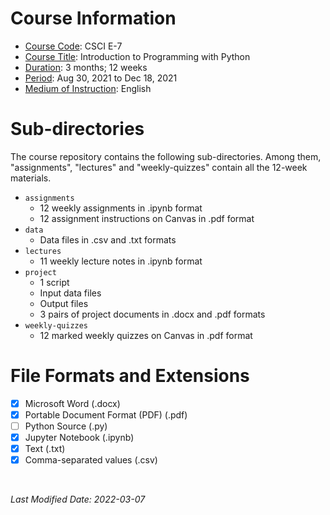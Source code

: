 <!-- This is a README file for a course's directory. -->

# Course Information
- <ins>Course Code</ins>: CSCI E-7
- <ins>Course Title</ins>: Introduction to Programming with Python
- <ins>Duration</ins>: 3 months; 12 weeks
- <ins>Period</ins>: Aug 30, 2021 to Dec 18, 2021
- <ins>Medium of Instruction</ins>: English

# Sub-directories 
The course repository contains the following sub-directories. Among them, "assignments", "lectures" and "weekly-quizzes" contain all the 12-week materials. 
- `assignments`
  - 12 weekly assignments in .ipynb format  
  - 12 assignment instructions on Canvas in .pdf format 
- `data`
  - Data files in .csv and .txt formats 
- `lectures`
  - 11 weekly lecture notes in .ipynb format  
- `project`
  - 1 script
  - Input data files  
  - Output files
  - 3 pairs of project documents in .docx and .pdf formats 
- `weekly-quizzes`
  - 12 marked weekly quizzes on Canvas in .pdf format 

# File Formats and Extensions 
- [x] Microsoft Word (.docx)
- [x] Portable Document Format (PDF) (.pdf)
- [ ] Python Source (.py)
- [x] Jupyter Notebook (.ipynb)
- [x] Text (.txt)
- [x] Comma-separated values (.csv)

<br />

*Last Modified Date: 2022-03-07*
